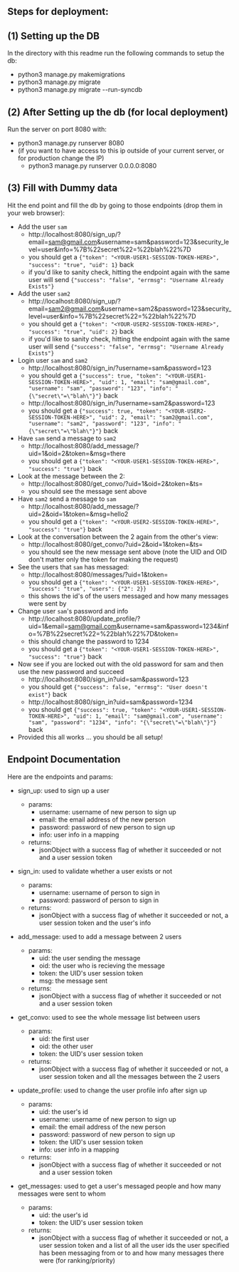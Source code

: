 Steps for deployment:
---------------------

(1) Setting up the DB
---------------------
In the directory with this readme run the following commands to setup the db:
- python3 manage.py makemigrations
- python3 manage.py migrate
- python3 manage.py migrate --run-syncdb

(2) After Setting up the db (for local deployment)
---------------------------
Run the server on port 8080 with:
- python3 manage.py runserver 8080
- (if you want to have access to this ip outside of your current server, or for production change the IP)
  - python3 manage.py runserver 0.0.0.0:8080

(3) Fill with Dummy data
------------------------
Hit the end point and fill the db by going to those endpoints (drop them in your web browser):
- Add the user `sam`
  - http://localhost:8080/sign_up/?email=sam@gmail.com&username=sam&password=123&security_level=user&info=%7B%22secret%22=%22blah%22%7D
  - you should get a `{"token": "<YOUR-USER1-SESSION-TOKEN-HERE>", "success": "true", "uid": 1}` back
  - if you'd like to sanity check, hitting the endpoint again with the same user will send `{"success": "false", "errmsg": "Username Already Exists"}` 
- Add the user `sam2`
  - http://localhost:8080/sign_up/?email=sam2@gmail.com&username=sam2&password=123&security_level=user&info=%7B%22secret%22=%22blah%22%7D
  - you should get a `{"token": "<YOUR-USER2-SESSION-TOKEN-HERE>", "success": "true", "uid": 2}` back
  - if you'd like to sanity check, hitting the endpoint again with the same user will send `{"success": "false", "errmsg": "Username Already Exists"}`
- Login user `sam` and `sam2`
  - http://localhost:8080/sign_in/?username=sam&password=123
  - you should get a `{"success": true, "token": "<YOUR-USER1-SESSION-TOKEN-HERE>", "uid": 1, "email": "sam@gmail.com", "username": "sam", "password": "123", "info": "{\"secret\"=\"blah\"}"}` back
  - http://localhost:8080/sign_in/?username=sam2&password=123
  - you should get a `{"success": true, "token": "<YOUR-USER2-SESSION-TOKEN-HERE>", "uid": 2, "email": "sam2@gmail.com", "username": "sam2", "password": "123", "info": "{\"secret\"=\"blah\"}"}` back
- Have `sam` send a message to `sam2`
  - http://localhost:8080/add_message/?uid=1&oid=2&token=<YOUR-USER1-SESSION-TOKEN-HERE>&msg=there
  - you should get a `{"token": "<YOUR-USER1-SESSION-TOKEN-HERE>", "success": "true"}` back 
- Look at the message between the 2:
  - http://localhost:8080/get_convo/?uid=1&oid=2&token=<YOUR-USER1-SESSION-TOKEN-HERE>&ts=
  - you should see the message sent above
- Have `sam2` send a message to `sam`
  - http://localhost:8080/add_message/?uid=2&oid=1&token=<YOUR-USER2-SESSION-TOKEN-HERE>&msg=hello2
  - you should get a `{"token": "<YOUR-USER2-SESSION-TOKEN-HERE>", "success": "true"}` back 
- Look at the conversation between the 2 again from the other's view:
  - http://localhost:8080/get_convo/?uid=2&oid=1&token=<YOUR-USER2-SESSION-TOKEN-HERE>&ts=
  - you should see the new message sent above (note the UID and OID don't matter only the token for making the request)
- See the users that `sam` has messaged:
  - http://localhost:8080/messages/?uid=1&token=<YOUR-USER1-SESSION-TOKEN-HERE>
  - you should get a `{"token": "<YOUR-USER1-SESSION-TOKEN-HERE>", "success": "true", "users": {"2": 2}}`
  - this shows the id's of the users messaged and how many messages were sent by
- Change user `sam`'s password and info
  - http://localhost:8080/update_profile/?uid=1&email=sam@gmail.com&username=sam&password=1234&info=%7B%22secret%22=%22blah%22%7D&token=<YOUR-USER1-SESSION-TOKEN-HERE>
  - this should change the password to 1234
  - you should get a `{"token": "<YOUR-USER1-SESSION-TOKEN-HERE>", "success": "true"}` back
- Now see if you are locked out with the old password for sam and then use the new password and succeed
  - http://localhost:8080/sign_in?uid=sam&password=123
  - you should get `{"success": false, "errmsg": "User doesn't exist"}` back
  - http://localhost:8080/sign_in?uid=sam&password=1234
  - you should get `{"success": true, "token": "<YOUR-USER1-SESSION-TOKEN-HERE>", "uid": 1, "email": "sam@gmail.com", "username": "sam", "password": "1234", "info": "{\"secret\"=\"blah\"}"}` back
- Provided this all works ... you should be all setup!

Endpoint Documentation
----------------------
Here are the endpoints and params:
- sign_up: used to sign up a user
  - params:
    - username: username of new person to sign up
    - email: the email address of the new person
    - password: password of new person to sign up
    - info: user info in a mapping
  - returns:
    - jsonObject with a success flag of whether it succeeded or not and a user session token

- sign_in: used to validate whether a user exists or not
  - params:
    - username: username of person to sign in
    - password: password of person to sign in
  - returns:
    - jsonObject with a success flag of whether it succeeded or not, a user session token and the user's info

- add_message: used to add a message between 2 users
  - params:
    - uid: the user sending the message
    - oid: the user who is recieving the message
    - token: the UID's user session token
    - msg: the message sent
  - returns:
    - jsonObject with a success flag of whether it succeeded or not and a user session token

- get_convo: used to see the whole message list between users
  - params:
    - uid: the first user
    - oid: the other user
    - token: the UID's user session token
  - returns:
    - jsonObject with a success flag of whether it succeeded or not, a user session token and all the messages between the 2 users

- update_profile: used to change the user profile info after sign up
  - params:
    - uid: the user's id
    - username: username of new person to sign up
    - email: the email address of the new person
    - password: password of new person to sign up
    - token: the UID's user session token
    - info: user info in a mapping
  - returns:
    - jsonObject with a success flag of whether it succeeded or not and a user session token

- get_messages: used to get a user's messaged people and how many messages were sent to whom
  - params:
    - uid: the user's id
    - token: the UID's user session token
  - returns:
    - jsonObject with a success flag of whether it succeeded or not, a user session token and a list of all the user ids the user specified has been messaging from or to and how many messages there were (for ranking/priority)
